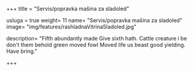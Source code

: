 +++
title = "Servis/popravka mašina za sladoled"

usluga = true
weight= 11
name= "Servis/popravka mašina za sladoled"
image= "img/features/rashladnaVitrinaSladoled.jpg"

description= "Fifth abundantly made Give sixth hath. Cattle creature i be don't them behold green moved fowl Moved life us beast good yielding. Have bring."

+++